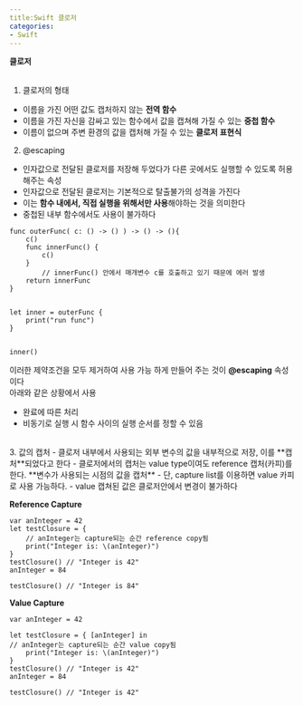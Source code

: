```yaml
---
title:Swift 클로저
categories:
- Swift
---
```


**클로저**<br>
<br>

1. 클로저의 형태
- 이름을 가진 어떤 값도 캡처하지 않는 **전역 함수**
- 이름을 가진 자신을 감싸고 있는 함수에서 값을 캡쳐해 가질 수 있는 **중첩 함수**
- 이름이 없으며 주변 환경의 값을 캡처해 가질 수 있는 **클로저 표현식**

2. @escaping
- 인자값으로 전달된 클로저를 저장해 두었다가 다른 곳에서도 실행할 수 있도록 허용해주는 속성
- 인자값으로 전달된 클로저는 기본적으로 탈출불가의 성격을 가진다
- 이는 **함수 내에서, 직접 실행을 위해서만 사용**해야하는 것을 의미한다
- 중첩된 내부 함수에서도 사용이 불가하다

```
func outerFunc( c: () -> () ) -> () -> (){
    c()
    func innerFunc() {
        c()
    }
		// innerFunc() 안에서 매개변수 c를 호출하고 있기 때문에 에러 발생
    return innerFunc 
}


let inner = outerFunc {
    print("run func")
}


inner()
```

이러한 제약조건을 모두 제거하여 사용 가능 하게 만들어 주는 것이 **@escaping** 속성이다<br>
아래와 같은 상황에서 사용 <br>
- 완료에 따른 처리
- 비동기로 실행 시 함수 사이의 실행 순서를 정할 수 있음
<br>
3. 값의 캡처
- 클로저 내부에서 사용되는 외부 변수의 값을 내부적으로 저장, 이를 **캡처**되었다고 한다
- 클로저에서의 캡처는 value type이여도 reference 캡처(카피)를 한다. **변수가 사용되는 시점의 값을 캡처**
- 단, capture list를 이용하면 value 카피로 사용 가능하다. 
- value 캡쳐된 값은 클로저안에서 변경이 불가하다

**Reference Capture**

```
var anInteger = 42
let testClosure = {
    // anInteger는 capture되는 순간 reference copy됨
    print("Integer is: \(anInteger)")
}
testClosure() // "Integer is 42"
anInteger = 84

testClosure() // "Integer is 84"
```

**Value Capture**


```
var anInteger = 42

let testClosure = { [anInteger] in    
// anInteger는 capture되는 순간 value copy됨
    print("Integer is: \(anInteger)")
}
testClosure() // "Integer is 42"
anInteger = 84

testClosure() // "Integer is 42"

```
